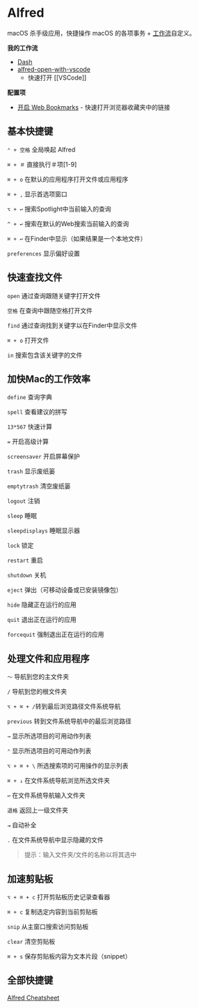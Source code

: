 # Alfred

macOS 杀手级应用，快捷操作 macOS 的各项事务 + [工作流](https://github.com/learn-anything/alfred-workflows)自定义。

**我的工作流**

- [Dash](https://github.com/Kapeli/Dash-Alfred-Workflow)
- [alfred-open-with-vscode](https://github.com/iamstevendao/alfred-open-with-vscode)
	- 快速打开 [[VSCode]]

**配置项**

- [开启 Web Bookmarks](https://www.alfredapp.com/help/features/bookmarks/) - 快速打开浏览器收藏夹中的链接

## 基本快捷键

`⌃ + 空格` 全局唤起 Alfred

`⌘ + ＃` 直接执行＃项[1-9]

`⌘ + o` 在默认的应用程序打开文件或应用程序

`⌘ + ,` 显示首选项窗口

`⌥ + ↩` 搜索Spotlight中当前输入的查询

`^ + ↩` 搜索在默认的Web搜索当前输入的查询

`⌘ + ↩` 在Finder中显示（如果结果是一个本地文件）

`preferences` 显示偏好设置

## 快速查找文件

`open` 通过查询跟随关键字打开文件

`空格` 在查询中跟随空格打开文件

`find` 通过查询找到关键字以在Finder中显示文件

`⌘ + o` 打开文件

`in` 搜索包含该关键字的文件

## 加快Mac的工作效率

`define` 查询字典

`spell` 查看建议的拼写

`13*567` 快速计算

`=` 开启高级计算

`screensaver` 开启屏幕保护

`trash` 显示废纸篓

`emptytrash` 清空废纸篓

`logout` 注销

`sleep` 睡眠

`sleepdisplays` 睡眠显示器

`lock` 锁定

`restart` 重启

`shutdown` 关机

`eject` 弹出（可移动设备或已安装镜像包）

`hide` 隐藏正在运行的应用

`quit` 退出正在运行的应用

`forcequit` 强制退出正在运行的应用

## 处理文件和应用程序

`〜` 导航到您的主文件夹

`/` 导航到您的根文件夹

`⌥ + ⌘ + /`转到最后浏览路径文件系统导航

`previous` 转到文件系统导航中的最后浏览路径

`→` 显示所选项目的可用动作列表

`⌃` 显示所选项目的可用动作列表

`⌥ + ⌘ + \` 所选搜索项的可用操作的显示列表

`⌘ + ↓` 在文件系统导航浏览所选文件夹

`↩` 在文件系统导航输入文件夹

`退格` 返回上一级文件夹

`⇥` 自动补全

`.` 在文件系统导航中显示隐藏的文件

> 提示：输入文件夹/文件的名称以将其选中

## 加速剪贴板

`⌥ + ⌘ + c` 打开剪贴板历史记录查看器

`⌘ + c` 复制选定内容到当前剪贴板

`snip` 从主窗口搜索访问剪贴板

`clear` 清空剪贴板

`⌘ + s` 保存剪贴板内容为文本片段（snippet）

## 全部快捷键

[Alfred Cheatsheet](https://www.alfredapp.com/help/getting-started/cheatsheet/)
